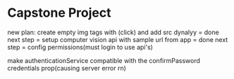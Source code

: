 # Capstone Project


new plan: create empty img tags with (click) and add src dynalyy = done
next step = setup computer vision api with sample url from app = done
next step = config permissions(must login to use api's)
 
make authenticationService compatible with the confirmPassword credentials prop(causing server error rn)



